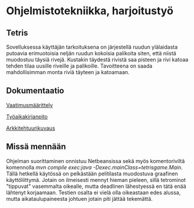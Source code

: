 # Ohjelmistotekniikka, harjoitustyö

## Tetris

Sovelluksessa käyttäjän tarkoituksena on järjestellä ruudun ylälaidasta putoavia erimuotoisia neljän ruudun kokoisia palikoita siten, että niistä muodostuu täysiä rivejä. Kustakin täydestä rivistä saa pisteen ja rivi katoaa tehden tilaa uusille riveille ja palikoille. Tavoitteena on saada mahdollisimman monta riviä täyteen ja katoamaan.

## Dokumentaatio

[Vaatimusmäärittely](https://github.com/luxville/ot-harjoitustyo/blob/master/dokumentaatio/vaatimusmaarittely.md)

[Työaikakirjanpito](https://github.com/luxville/ot-harjoitustyo/blob/master/dokumentaatio/tuntikirjanpito.md)

[Arkkitehtuurikuvaus](https://github.com/luxville/ot-harjoitustyo/blob/master/dokumentaatio/arkkitehtuuri.md)

## Missä mennään

Ohjelman suorittaminen onnistuu Netbeansissa sekä myös komentoriviltä komennolla *mvn compile exec:java -Dexec.mainClass=tetrisgame.Main*. Tällä hetkellä käytössä on pelkästään pelitilasta muodostuva graafinen käyttöliittymä. Jotain on ilmeisesti mennyt hieman pieleen, sillä tetrominot "tippuvat" vasemmalta oikealle, mutta deadlinen lähestyessä en tätä enää lähtenyt korjaamaan. Testien osalta ei vielä olla oikeastaan edes alussa, mutta aikataulupaineesta johtuen jotain piti jättää tekemättä.

